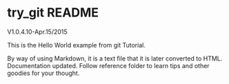 try_git README
==============
V1.0.4.10-Apr.15/2015

This is the Hello World example from git Tutorial.

By way of using Markdown, it is a text file that it is later converted to HTML.
Documentation updated.
Follow reference folder to learn tips and other goodies for your thought.
